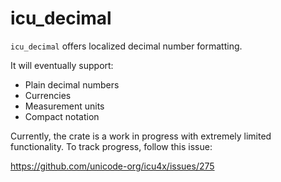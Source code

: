 # icu_decimal

`icu_decimal` offers localized decimal number formatting.

It will eventually support:

- Plain decimal numbers
- Currencies
- Measurement units
- Compact notation

Currently, the crate is a work in progress with extremely limited functionality. To track
progress, follow this issue:

https://github.com/unicode-org/icu4x/issues/275
